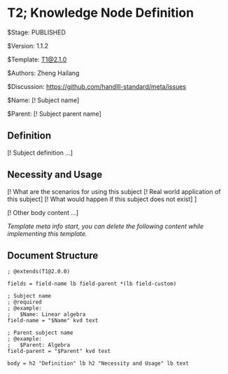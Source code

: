 # T2; Knowledge Node Definition

$Stage: PUBLISHED

$Version: 1.1.2

$Template: T1@2.1.0

$Authors: Zheng Hailang

$Discussion: https://github.com/handlll-standard/meta/issues

$Name: [! Subject name]

$Parent: [! Subject parent name]

## Definition

[! Subject definition ...]

## Necessity and Usage

[! What are the scenarios for using this subject
[! Real world application of this subject]
[! What would happen if this subject does not exist]
]

[! Other body content ...]

*Template meta info start, you can delete the following content while implementing this template.*

## Document Structure

```abnf
; @extends(T1@2.0.0)

fields = field-name lb field-parent *(lb field-custom)

; Subject name
; @required
; @example:
;   $Name: Linear algebra
field-name = "$Name" kvd text

; Parent subject name
; @example:
;   $Parent: Algebra
field-parent = "$Parent" kvd text

body = h2 "Definition" lb h2 "Necessity and Usage" lb text
```
